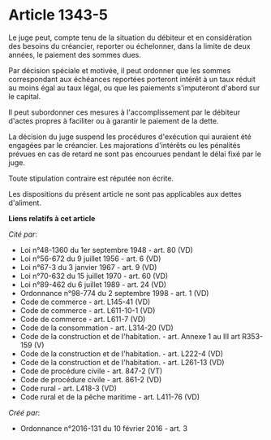 # Article 1343-5

Le juge peut, compte tenu de la situation du débiteur et en considération des besoins du créancier, reporter ou échelonner,
dans la limite de deux années, le paiement des sommes dues.

Par décision spéciale et motivée, il peut ordonner que les sommes correspondant aux échéances reportées porteront intérêt à
un taux réduit au moins égal au taux légal, ou que les paiements s'imputeront d'abord sur le capital.

Il peut subordonner ces mesures à l'accomplissement par le débiteur d'actes propres à faciliter ou à garantir le paiement de
la dette.

La décision du juge suspend les procédures d'exécution qui auraient été engagées par le créancier. Les majorations d'intérêts
ou les pénalités prévues en cas de retard ne sont pas encourues pendant le délai fixé par le juge.

Toute stipulation contraire est réputée non écrite.

Les dispositions du présent article ne sont pas applicables aux dettes d'aliment.

**Liens relatifs à cet article**

_Cité par_:

  - Loi n°48-1360 du 1er septembre 1948 - art. 80 (VD)
  - Loi n°56-672 du 9 juillet 1956 - art. 6 (VD)
  - Loi n°67-3 du 3 janvier 1967 - art. 9 (VD)
  - Loi n°70-632 du 15 juillet 1970 - art. 60 (VD)
  - Loi n°89-462 du 6 juillet 1989 - art. 24 (VD)
  - Ordonnance n°98-774 du 2 septembre 1998 - art. 1 (VD)
  - Code de commerce - art. L145-41 (VD)
  - Code de commerce - art. L611-10-1 (VD)
  - Code de commerce - art. L611-7 (VD)
  - Code de la consommation - art. L314-20 (VD)
  - Code de la construction et de l'habitation. - art. Annexe 1 au III art R353-159 (V)
  - Code de la construction et de l'habitation. - art. L222-4 (VD)
  - Code de la construction et de l'habitation. - art. L261-13 (VD)
  - Code de procédure civile - art. 847-2 (VT)
  - Code de procédure civile - art. 861-2 (VD)
  - Code rural - art. L418-3 (VD)
  - Code rural et de la pêche maritime - art. L411-76 (VD)

_Créé par_:

  - Ordonnance n°2016-131 du 10 février 2016 - art. 3
